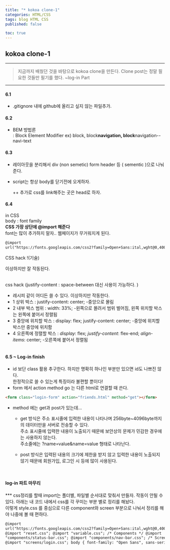 ```yaml
---
title: "* kokoa clone-1"
categories: HTML/CSS
tags: blog HTML CSS
published: false

toc: true
---
```


## kokoa clone-1

---

<!-- prettier-ignore-start -->

> 지금까지 배웠던 것을 바탕으로 kokoa clone을 만든다.
> Clone post는 정말 필요한 것들만 필기를 했다.
> ~log-in Part

---

#### 6.1

- .gitignore 내에 github에 올리고 싶지 않는 파일추가.

#### 6.2

- BEM 방법론 <br/>
  : Block Element Modifier ex) block, block**navigation, block**navigation--navi-text

#### 6.3

- 레이아웃을 분리해서 div (non semetic) form header 등 ( sementic )으로 나눠준다.
- script는 항상 body를 닫기전에 오게하자.

  ++ 추가로 css를 link해주는 곳은 head로 하자.

#### 6.4

in CSS <br/>
body : font family <br/>
**CSS 가장 상단에 @import 해준다** <br/>
font는 많이 추가하지 말자.. 웹페이지가 무거워지게 된다. <br/>

```html
@import
url("https://fonts.googleapis.com/css2?family=Open+Sans:ital,wght@0,400;1,600&display=swap");
```

CSS hack !(기술)

이상하지만 잘 작동된다. <br/><br/>

css hack (justify-content : space-between 대신 사용이 가능하다. )

- 레시피 같이 어디든 쓸 수 있다. 이상하지만 작동한다.
- 1 상위 박스 : justify-content: center; -중앙으로 몰림
- 2 내부 박스 범위 : width: 33%; -왼쪽으로 몰려서 범위 벌어짐, 왼쪽 위치할 박스는 왼쪽에 붙어서 정렬됨
- 3 중앙에 위치할 박스 : display: flex; justify-content: center; -중앙에 위치할 박스만 중앙에 위치함
- 4 오른쪽에 정렬할 박스 : _display_: flex; _justify-content_: flex-end; _align-items_: center; -오른쪽에 붙어서 정렬됨<br/><br/>

#### 6.5 ~ Log-in finish

- id 보단 class 활용 추구한다. 하지만 명확히 하나인 부분만 있으면 id도 나쁘진 않다. <br/>
  한정적으로 쓸 수 있는게 특징이라 불편할 뿐이다! <br/>
- form 에서 action method go 는 다른 html로 연결할 때 쓴다. <br/>

```html
<form class="login-form" action="friends.html" method="get"></form>
```

- method 에는 get과 post가 있는데... <br/>

  - get 방식은 주소 표시줄에 입력한 내용이 나타나며 256byte~4096byte까지의 데이터만을 서버로 전송할 수 있다.<br/>
    주소 표시줄에 입력한 내용이 노출되기 때문에 보안상의 문제가 민감한 경우에는 사용하지 않는다.<br/>
    주소줄에는 ?name=value&name=value 형태로 나타난다.

  - post 방식은 입력된 내용의 크기에 제한을 받지 않고 입력한 내용이 노출되지 않기 때문에 회원가입, 로그인 시 등에 많이 사용된다.

<br/>

#### log-in 파트 마무리

\*\*\* css정리를 할때 import는 폴더별, 파일별 순서대로 맞춰서 만들자. 작동이 안될 수 있다.
아래는 내 코드 내에서 css를 각 꾸미는 부분 별로 정리를 해놨다. <br/>
이렇게 style.css 를 중심으로 다른 component와 screen 부분으로 나눠서 정리를 해야
나중에 볼 때 편하다.

```html
@import
url("https://fonts.googleapis.com/css2?family=Open+Sans:ital,wght@0,400;1,600&display=swap");
@import "reset.css"; @import "variable.css"; /* Components */ @import
"components/status-bar.css"; @import "components/nav-bar.css"; /* Screens */
@import "screens/login.css"; body { font-family: "Open Sans", sans-serif; }
```

  <!-- prettier-ignore-end -->
